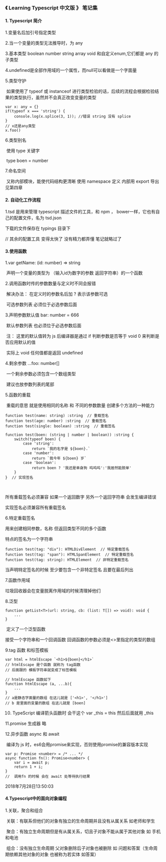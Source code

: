 ### 《 Learning Typescript 中文版 》 笔记集

#### 1. Typescript 简介

1.变量名后加引号指定类型

2.当一个变量的类型无法推导时，为 any

3.基本类型 boolean number string array void 和自定义enum,它们都是 any 的子类型

4.undefined是全部作用域的一个属性，而null可以看做是一个字面量

5.类型守护

​	如果使用了 typeof 或 instanceof 进行类型检验的话，后续的流程会根据检验结果的类型执行，虽然并不会真正改变变量的类型

```
var x: any = {}
if(typeof x === 'string') {
    console.log(x.splice(3, 1)); //错误 string 没有 splice
}
// x还是any类型
x.foo()
```



6.类型别名

​	使用 type 关键字

​	type boen = number

7.命名空间

​	又称内部模块，能使代码结构更清晰 使用 namespace 定义 内部用 export 导出 见第四章                                                                                                                                                                                                                                                                                                                                                                                                                                                                                                                                                                                                                                                                                                                                                                                                                                                                                                                                                                                                                                                                                                                                                                                                                                                                                                                                                                                                                                                                                                                                                                                                                                                                                                                                                                                                                                                                                                                                                                                                                                                                                                                                                                                                                                                                                                                                                                                                                                                                                                                                                                                                                                                                                                                                                                                                                                                                                                                                                                                                                                                                                                                                                                                                                                                                                                                                                                                                                                                                                                                                                                                                                                                                                                                                                                                                                                                                                                                                                                                                                                                                                                                                                                                                                                                                                                                                                                                                                                                                                                                                                                                                                                                                                                                                                                                                                                                                                                                                                                                                                                                                                                                                                                                                                                                                                                                                                                                                                                                                                                                                                                                                                                                                                                                                                                                                                                                                                                                                                                                                                                                                                                                                                                                                                                                                                                                                                                                                                                                                                                                                                                                                                                                                                                                                                                                                                                                                                                                                                                                                                                                                                                                                                                                                                                                                                                                                                                                                                                                                                                                                                                                                                                                                                                                                                                                                                                                                                                                                                                                                                                                                                                                                                                                                                                                                                                                                                                                                                                                                                                                                                                                                                                                                                                                                                                                                                                                                                                                                                                                                                                                                                                                                                                                                                                                                                                                                                                                                                                                                                                                                                                                                                                                                                                                                                                                                                                                                                                                                                                                                                                                                                                                                                                                                                                                                                                                                                                                                                                                                                                                                                                                                                                                                                                                                                                                                                                                                                                                                                                                                                                                                                                                                                                                                                                                                                                                                                                                                                                                                                                                                                                                                                                                                                                                                                                                                                                                                                                                                                                                                                                                                                                                                                                                                                                                                                                                                                                                                                                                                                                                                                                                                                                                                                                                                                                                                                                                                                                                                                                                                                                                                                                                                                                                                                                                                                                                                                                                                                                                                                                                                                                                                                                                                                                                                                                                                                                                                                                                                                                                                                                                                                                                                                                                                                                                                                                                                                                                                                                                                                                                                                                                                                                                                                                                                                                                                                                                                                                                                                                                                                                                                                                                                                                                                                                                                                                                                                                                                                                                                               



#### 2. 自动化工作流程

1.tsd 是用来管理 typescript 描述文件的工具，和 npm ， bower一样，它也有自己的配置文件，名为 tsd.json

下载的文件保存在 typings 目录下

// 其余的配置工具 变得太快了 没有精力都弄懂 笔记就略过了



#### 3.使用函数

1.var getName: (id: number) => string 

​	声明一个变量的类型为 （输入id为数字的参数 返回字符串）的一个函数



2.调用函数时传的参数数量与定义时不同会报错

​	解决办法： 在定义时的参数名后加 ? 表示该参数可选

​	可选参数列表 必须位于必选参数后面

3.声明参数默认值 bar: number = 666

​	默认参数列表 也必须位于必选参数后面

​	注： 这里的默认值转为 js 后编译器是通过 if 判断参数是否等于 void 0 来判断是否应用默认的值

​	实际上 void 任何值都是返回 undefined

4.剩余参数 ...foo: number[] 

​	一个剩余参数必须包含一个数组类型

​	建议也放参数列表的尾部

5.函数的重载

​	重载的意思 就是使用相同的名称 和 不同的参数数量 创建多个方法的一种能力

```
function test(name: string) :string  // 重载签名
function test(age: number) :string  // 重载签名
function test(single: boolean) :string  // 重载签名

function test(boen: (string | number | boolean)) :string {
    switch(typeof boen) {
        case 'string':
        	return `我的名字是 ${boen}.`
        case 'number':
        	return `我今年 ${boen} 岁`
        case 'boolean':
        	return boen ? '我还是单身狗 呜呜呜':'我居然能脱单'   
    }
}  // 实现签名
```

​	

所有重载签名必须兼容 如果一个返回数字 另外一个返回字符串 会发生编译错误

实现签名必须兼容所有重载签名

6.特定重载签名

用来创建相同参数，名称 但返回类型不同的多个函数

特点的签名为一个字符串

```
function test(tag: "div"): HTMLDivElement  // 特定重载签名
function test(tag: "span"): HTMLSpanElement  // 特定重载签名
function test(tag: string): HTMLElement  // 非特定重载签名
```

当声明特定签名的时候 至少要包含一个非特定签名 且要在最后列出



7.函数作用域

垃圾回收器会在变量脱离作用域的时候清理掉他们



8.泛型

```
function getList<T>(url: string, cb: (list: T[]) => void): void {
    ...
}
```

​	定义了一个泛型函数

接受一个字符串和一个回调函数 回调函数的参数必须是<>里指定的类型的数组



9.tag 函数 和标签模板

```
var html = htmlEscape `<h1>${boen}</h1>`
// htmlEscape 是个函数 就称为 tag函数
// 后面跟的 模板字符串就变成了标签模板

// htmlEscape 函数如下
function htmlEscape (a, ...b){
    ...
}
// a是静态字面量的数组 在这儿就是 ['<h1>', '</h1>']
// b 是里面的变量的数组 在这儿就是 [boen]
```



10. TypeScript 编译箭头函数时 会干这个 var _this  =  this 然后后面就用 \_this

11.promise 生成器 略

12.异步函数 async 和 await

​	编译为 js 时，es6会用promise来实现，否则使用promise的兼容版本实现

```
var p: Promise <number> = /* ... */
async function fn(): Promise<number> {
    var i = await p;
    return 1 + i;
}
//  调用fn 的时候 会在 await 处等待执行结果
```

2018年7月28日13:50:03





#### 4.Typescript中的面向对象编程

1.关联，聚合和组合

​	关联：有联系但他们的对象有独立的生命周期并且没有从属关系 如老师和学生

​	聚合：有独立生命周期但是有从属关系，切且子对象不能从属于其他对象 如 手机和电池

​	组合：没有独立生命周期 父对象删除后子对象也被删除 如 问题和答案（生命周期依赖其他对象的对象 也被称为若实体 如答案）